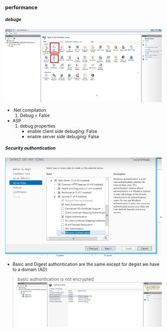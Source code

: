 ### performance 
##### debuge 
![Performance Components](image-1.png)

- .Net compilation 
    1. Debug = False
- ASP 
    1. debug properties 
        - enable client side debuging: False 
        - enable server side debuging: False


##### Security authontication 
![Enable iis atuhontication features](image-2.png)

- Basic and Digest authontication are the same except for degist we have to a domain (AD) 
> basic authontication is not encrypted   
![Basic authontication](image-3.png)